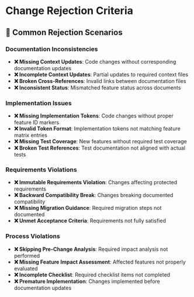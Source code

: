 # Change Rejection Criteria

## 🚫 Common Rejection Scenarios

### Documentation Inconsistencies
- **❌ Missing Context Updates**: Code changes without corresponding documentation updates
- **❌ Incomplete Context Updates**: Partial updates to required context files
- **❌ Broken Cross-References**: Invalid links between documentation files
- **❌ Inconsistent Status**: Mismatched feature status across documents

### Implementation Issues
- **❌ Missing Implementation Tokens**: Code changes without proper feature ID markers
- **❌ Invalid Token Format**: Implementation tokens not matching feature matrix entries
- **❌ Missing Test Coverage**: New features without required test coverage
- **❌ Broken Test References**: Test documentation not aligned with actual tests

### Requirements Violations
- **❌ Immutable Requirements Violation**: Changes affecting protected requirements
- **❌ Backward Compatibility Break**: Changes breaking documented compatibility
- **❌ Missing Migration Guidance**: Required migration steps not documented
- **❌ Unmet Acceptance Criteria**: Requirements not fully satisfied

### Process Violations
- **❌ Skipping Pre-Change Analysis**: Required impact analysis not performed
- **❌ Missing Feature Impact Assessment**: Affected features not properly evaluated
- **❌ Incomplete Checklist**: Required checklist items not completed
- **❌ Premature Implementation**: Changes implemented before documentation updates
